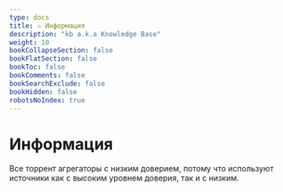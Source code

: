 ```yaml
---
type: docs
title: ♾️ Информация
description: "kb a.k.a Knowledge Base"
weight: 10
bookCollapseSection: false
bookFlatSection: false
bookToc: false
bookComments: false
bookSearchExclude: false
bookHidden: false
robotsNoIndex: true
---
```


# Информация

Все торрент агрегаторы с низким доверием, потому что используют источники как с высоким уровнем доверия, так и с низким.
